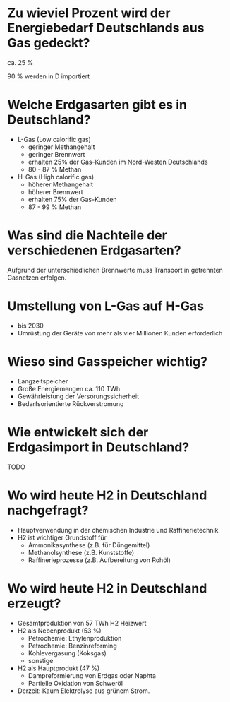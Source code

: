 # Zu wieviel Prozent wird der Energiebedarf Deutschlands aus Gas gedeckt?
ca. 25 %

90 % werden in D importiert

# Welche Erdgasarten gibt es in Deutschland?
- L-Gas (Low calorific gas)
  - geringer Methangehalt
  - geringer Brennwert
  - erhalten 25% der Gas-Kunden im Nord-Westen Deutschlands
  - 80 - 87 % Methan
- H-Gas (High calorific gas)
  - höherer Methangehalt
  - höherer Brennwert
  - erhalten 75% der Gas-Kunden
  - 87 - 99 % Methan  
  
# Was sind die Nachteile der verschiedenen Erdgasarten?
Aufgrund der unterschiedlichen Brennwerte muss Transport in getrennten Gasnetzen erfolgen.

# Umstellung von L-Gas auf H-Gas
- bis 2030
- Umrüstung der Geräte von mehr als vier Millionen Kunden erforderlich

# Wieso sind Gasspeicher wichtig?
- Langzeitspeicher
- Große Energiemengen ca. 110 TWh
- Gewährleistung der Versorungssicherheit
- Bedarfsorientierte Rückverstromung

# Wie entwickelt sich der Erdgasimport in Deutschland?
TODO 

# Wo wird heute H2 in Deutschland nachgefragt?
- Hauptverwendung in der chemischen Industrie und Raffinerietechnik
- H2 ist wichtiger Grundstoff für
  - Ammonikasynthese (z.B. für Düngemittel)
  - Methanolsynthese (z.B. Kunststoffe)
  - Raffinerieprozesse (z.B. Aufbereitung von Rohöl)
  
# Wo wird heute H2 in Deutschland erzeugt?
- Gesamtproduktion von 57 TWh H2 Heizwert
- H2 als Nebenprodukt (53 %)
  - Petrochemie: Ethylenproduktion
  - Petrochemie: Benzinreforming
  - Kohlevergasung (Koksgas) 
  - sonstige
- H2 als Hauptprodukt (47 %)
  - Dampreformierung von Erdgas oder Naphta
  - Partielle Oxidation von Schweröl
- Derzeit: Kaum Elektrolyse aus grünem Strom.  
 
